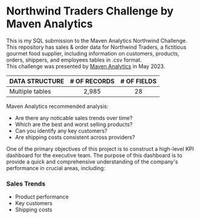 # Northwind Traders Challenge by Maven Analytics
This is my SQL submission to the Maven Analytics Northwind Challenge.
This repository has sales & order data for Northwind Traders, a fictitious gourmet food supplier, including information on customers, products, orders, shippers, and employees tables in .csv format.  
This challenge was presented by [Maven Analytics](https://app.mavenanalytics.io//) in May 2023. 

| DATA STRUCTURE  | # OF RECORDS | # OF FIELDS  |
| --------------- |:------------:| :----------: |
| Multiple tables  | 2,985        |28            |

Maven Analytics recommended analysis:
* Are there any noticable sales trends over time?
* Which are the best and worst selling products?
* Can you identify any key customers?
* Are shipping costs consistent across providers?

One of the primary objectives of this project is to construct a high-level KPI dashboard for the executive team. The purpose of this dashboard is to provide a quick and comprehensive understanding of the company's performance in crucial areas, including:

### Sales Trends
* Product performance
* Key customers
* Shipping costs
